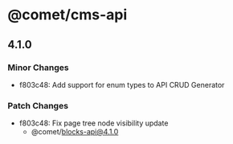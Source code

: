 # @comet/cms-api

## 4.1.0

### Minor Changes

-   f803c48: Add support for enum types to API CRUD Generator

### Patch Changes

-   f803c48: Fix page tree node visibility update
    -   @comet/blocks-api@4.1.0
